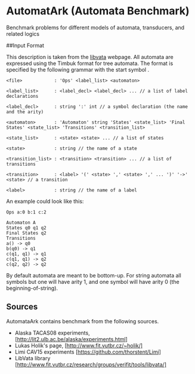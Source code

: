 # AutomatArk (Automata Benchmark)
Benchmark problems for different models of automata, transducers, and related logics

##Input Format

This description is taken from the [libvata](http://www.fit.vutbr.cz/research/groups/verifit/tools/libvata/)
webpage.
All automata are expressed using the Timbuk format for tree automata. 
The format is specified by the following grammar with the start symbol <file>.

```
<file>            : 'Ops' <label_list> <automaton>

<label_list>      : <label_decl> <label_decl> ... // a list of label declarations

<label_decl>      : string ':' int // a symbol declaration (the name and the arity)

<automaton>       : 'Automaton' string 'States' <state_list> 'Final States' <state_list> 'Transitions' <transition_list>

<state_list>      : <state> <state> ... // a list of states

<state>           : string // the name of a state

<transition_list> : <transition> <transition> ... // a list of transitions

<transition>      : <label> '(' <state> ',' <state> ',' ... ')' '->' <state> // a transition

<label>           : string // the name of a label
```
An example could look like this:
```
Ops a:0 b:1 c:2

Automaton A
States q0 q1 q2
Final States q2 
Transitions
a() -> q0
b(q0) -> q1
c(q1, q1) -> q1
c(q1, q1) -> q2
c(q2, q2) -> q2
```

By default automata are meant to be bottom-up.
For string automata all symbols but one will have arity 1, and one symbol will have arity 
0 (the beginning-of-string).

## Sources
AutomataArk contains benchmark from the following sources.

* Alaska TACAS08 experiments, [http://lit2.ulb.ac.be/alaska/experiments.html]
* Lukas Holik's page, [http://www.fit.vutbr.cz/~holik/]
* Limi CAV15 experiments [https://github.com/thorstent/Limi]
* LibVata library [http://www.fit.vutbr.cz/research/groups/verifit/tools/libvata/]